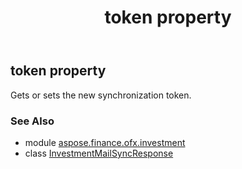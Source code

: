 ﻿---
title: token property
second_title: Aspose.Finance for Python via .NET API References
description: 
type: docs
weight: 70
url: /python-net/aspose.finance.ofx.investment/investmentmailsyncresponse/token/
is_root: false
---

## token property


Gets or sets the new synchronization token.

### See Also
* module [aspose.finance.ofx.investment](../../)
* class [InvestmentMailSyncResponse](/finance/python-net/aspose.finance.ofx.investment/investmentmailsyncresponse)
